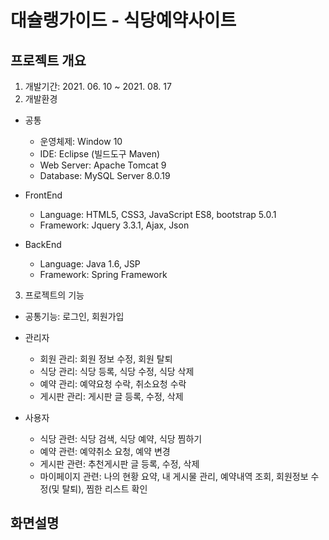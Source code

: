 # 대슐랭가이드 - 식당예약사이트
## 프로젝트 개요
1. 개발기간: 2021. 06. 10 ~ 2021. 08. 17
2. 개발환경

* 공통
  - 운영체제: Window 10
  - IDE: Eclipse (빌드도구 Maven)
  - Web Server: Apache Tomcat 9
  - Database: MySQL Server 8.0.19
  
* FrontEnd
  - Language: HTML5, CSS3, JavaScript ES8, bootstrap 5.0.1
  - Framework: Jquery 3.3.1, Ajax, Json
  
* BackEnd
  - Language: Java 1.6, JSP 
  - Framework: Spring Framework

3. 프로젝트의 기능
 * 공통기능: 로그인, 회원가입
 * 관리자
   - 회원 관리: 회원 정보 수정, 회원 탈퇴
   - 식당 관리: 식당 등록, 식당 수정, 식당 삭제
   - 예약 관리: 예약요청 수락, 취소요청 수락
   - 게시판 관리: 게시판 글 등록, 수정, 삭제
   
 * 사용자
   - 식당 관련: 식당 검색, 식당 예약, 식당 찜하기
   - 예약 관련: 예약취소 요청, 예약 변경
   - 게시판 관련: 추천게시판 글 등록, 수정, 삭제
   - 마이페이지 관련: 나의 현황 요약, 내 게시물 관리, 예약내역 조회, 회원정보 수정(및 탈퇴), 찜한 리스트 확인


## 화면설명
